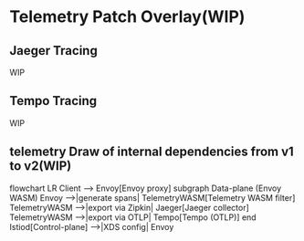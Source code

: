 # Telemetry Patch Overlay(WIP) 

## Jaeger Tracing
WIP
## Tempo Tracing
WIP

## telemetry Draw of internal dependencies from v1 to v2(WIP)
flowchart LR
  Client --> Envoy[Envoy proxy]
  subgraph Data-plane (Envoy WASM)
    Envoy -->|generate spans| TelemetryWASM[Telemetry WASM filter]
    TelemetryWASM -->|export via Zipkin| Jaeger[Jaeger collector]
    TelemetryWASM -->|export via OTLP| Tempo[Tempo (OTLP)]
  end
  Istiod[Control-plane] -->|XDS config| Envoy